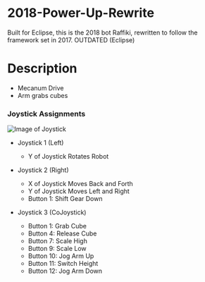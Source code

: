 # 2018-Power-Up-Rewrite
Built for Eclipse, this is the 2018 bot Raffiki, rewritten to follow the framework set in 2017. OUTDATED (Eclipse)

# Description
  * Mecanum Drive
  * Arm grabs cubes

### Joystick Assignments

  ![Image of Joystick](https://github.com/teamresistance/RolloverBot-2019/blob/master/RO/images/joystick360.jpg)
  
  * Joystick 1 (Left)
    * Y of Joystick Rotates Robot
    
  * Joystick 2 (Right)
    * X of Joystick Moves Back and Forth
    * Y of Joystick Moves Left and Right
    * Button 1: Shift Gear Down
    
  * Joystick 3 (CoJoystick)
    * Button 1: Grab Cube
    * Button 4: Release Cube
    * Button 7: Scale High
    * Button 9: Scale Low
    * Button 10: Jog Arm Up
    * Button 11: Switch Height
    * Button 12: Jog Arm Down
    
